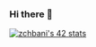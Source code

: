 ### Hi there 👋

[![zchbani's 42 stats](https://badge.mediaplus.ma/greenbinary/zchbani)](https://github.com/oakoudad/badge42)

<!--
**zaayddev/zaayddev** is a ✨ _special_ ✨ repository because its `README.md` (this file) appears on your GitHub profile.

Here are some ideas to get you started:

- 🔭 I’m currently working on ...
- 🌱 I’m currently learning ...
- 👯 I’m looking to collaborate on ...
- 🤔 I’m looking for help with ...
- 💬 Ask me about ...
- 📫 How to reach me: ...
- 😄 Pronouns: ...
- ⚡ Fun fact: ...
-->
